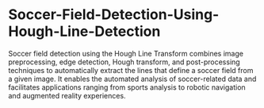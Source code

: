# Soccer-Field-Detection-Using-Hough-Line-Detection
Soccer field detection using the Hough Line Transform combines image preprocessing, edge detection, 
Hough transform, and post-processing techniques to automatically extract the lines that define a soccer field from a given image. 
It enables the automated analysis of soccer-related data and facilitates applications ranging from sports analysis to robotic navigation and augmented reality experiences.

